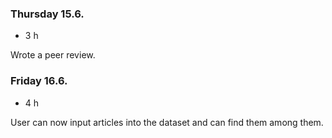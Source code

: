 ### Thursday 15.6.
- 3 h

Wrote a peer review.

### Friday 16.6.
- 4 h

User can now input articles into the dataset and can find them among them.
